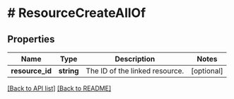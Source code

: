 # # ResourceCreateAllOf

## Properties

Name | Type | Description | Notes
------------ | ------------- | ------------- | -------------
**resource_id** | **string** | The ID of the linked resource. | [optional] 


[[Back to API list]](../../README.md#endpoints) [[Back to README]](../../README.md)
